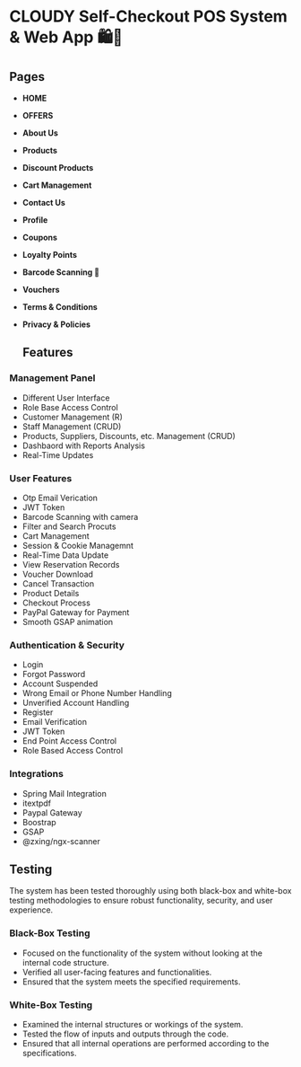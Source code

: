 # CLOUDY Self-Checkout POS System & Web App 🛍️🛒

## Pages

- **HOME**
- **OFFERS**
- **About Us**
- **Products**
- **Discount Products**
- **Cart Management**
- **Contact Us**
- **Profile**
- **Coupons**
- **Loyalty Points**
- **Barcode Scanning 🤳**
- **Vouchers**
- **Terms & Conditions**
- **Privacy & Policies**

  ## Features

### Management Panel

- Different User Interface
- Role Base Access Control
- Customer Management (R)
- Staff Management (CRUD)
- Products, Suppliers, Discounts, etc. Management (CRUD)
- Dashbaord with Reports Analysis
- Real-Time Updates

### User Features

- Otp Email Verication
- JWT Token
- Barcode Scanning with camera
- Filter and Search Procuts
- Cart Management
- Session & Cookie Managemnt 
- Real-Time Data Update
- View Reservation Records
- Voucher Download
- Cancel Transaction
- Product Details
- Checkout Process
- PayPal Gateway for Payment
- Smooth GSAP animation

### Authentication & Security

- Login
- Forgot Password
- Account Suspended
- Wrong Email or Phone Number Handling
- Unverified Account Handling
- Register
- Email Verification
- JWT Token
- End Point Access Control
- Role Based Access Control


### Integrations

- Spring Mail Integration
- itextpdf
- Paypal Gateway
- Boostrap
- GSAP
- @zxing/ngx-scanner

## Testing

The system has been tested thoroughly using both black-box and white-box testing methodologies to ensure robust functionality, security, and user experience. 

### Black-Box Testing

- Focused on the functionality of the system without looking at the internal code structure.
- Verified all user-facing features and functionalities.
- Ensured that the system meets the specified requirements.

### White-Box Testing

- Examined the internal structures or workings of the system.
- Tested the flow of inputs and outputs through the code.
- Ensured that all internal operations are performed according to the specifications.
